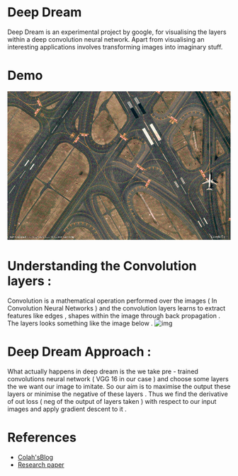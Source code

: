 # Deep Dream
Deep Dream is an experimental project by google, for visualising the layers within a deep convolution neural network. Apart from visualising an interesting applications involves transforming images into imaginary stuff.

# Demo
![Demo](Gallery/demo.gif?raw=true)
# Understanding the Convolution layers :
Convolution is a mathematical operation performed over the images ( In Convolution Neural Networks ) and the convolution layers learns to extract features like edges , shapes within the image through back propagation . The layers looks something like the image below .
![img](Gallery/convolution_layers.jpg)



# Deep Dream Approach :
What actually happens in deep dream is the we take pre - trained convolutions neural network ( VGG 16  in our case ) and choose some layers the we want our image to imitate. So our aim is to maximise the output these layers or minimise the negative of these layers . Thus we find the derivative of out loss ( neg of the output of layers taken ) with respect to our input images and apply gradient descent to it .

# References
- [Colah'sBlog](https://web.archive.org/web/20150703064823/http://googleresearch.blogspot.co.uk/2015/06/inceptionism-going-deeper-into-neural.html)
- [Research paper](https://arxiv.org/pdf/1409.4842.pdf)
